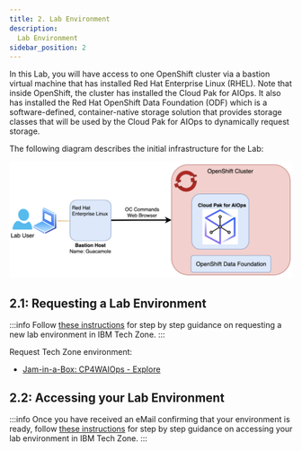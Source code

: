 ```yaml
---
title: 2. Lab Environment
description:
  Lab Environment
sidebar_position: 2
---
```



In this Lab, you will have access to one OpenShift cluster via a bastion virtual machine that has installed Red Hat Enterprise Linux (RHEL). Note
that inside OpenShift, the cluster has installed the Cloud Pak for AIOps. It also has installed the Red Hat OpenShift Data Foundation (ODF) which 
is a software-defined, container-native storage solution that provides storage classes that will be used 
by the Cloud Pak for AIOps to dynamically request storage. 

The following diagram describes the initial infrastructure for the Lab:

![](images/intro.drawio.png)




## 2.1: Requesting a Lab Environment

:::info
Follow
[these instructions](/waiops-tech-jam/labs/jam-in-a-box/#requesting-a-lab-environment)
for step by step guidance on requesting a new lab environment in IBM Tech Zone.
:::

Request Tech Zone environment:

- [Jam-in-a-Box: CP4WAIOps - Explore](https://techzone.ibm.com/my/reservations/create/64c2a0166c515100179d63e2)


## 2.2: Accessing your Lab Environment

:::info
Once you have received an eMail confirming that your environment is ready, follow
[these instructions](/waiops-tech-jam/labs/jam-in-a-box/#accessing-a-lab-environment)
for step by step guidance on accessing your lab environment in IBM Tech Zone.
:::

